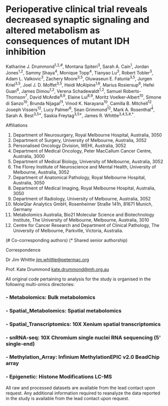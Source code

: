 # Perioperative clinical trial reveals decreased synaptic signaling and altered metabolism as consequences of mutant IDH inhibition 

Katharine J. Drummond<sup>1,2,#</sup>, Montana Spiteri<sup>3</sup>, Sarah A. Cain<sup>1</sup>, Jordan Jones<sup>1,2</sup>, Sammy Shaya<sup>4</sup>, Monique Topp<sup>4</sup>, Tianyao Lu<sup>3</sup>, Robert Tobler<sup>3</sup>, Adam L. Valkovic<sup>3</sup>, Zachery Moore<sup>3,5</sup>, Oluwaseun E. Fatunla<sup>3,5</sup>, Jurgen Kriel<sup>3,5</sup>, Joel J. D. Moffet<sup>3,5</sup>, Heidi McAlpine<sup>1,6</sup>, Marius Rosiersup<sup>6</sup>, Hefei Guan<sup>6</sup>, James Dimou<sup>1,2</sup>, Verena Schadewaldt<sup>1,2</sup>, Samuel Roberts-Thomson<sup>7</sup>, David McArdle<sup>8,9</sup>, Elaine Lui<sup>8,9</sup>, Moritz Voelker-Albert<sup>10</sup>, Simone di Sanzo<sup>10</sup>, Brunda Nijagal<sup>11</sup>, Vinod K. Narayana<sup>10</sup>, Camilla B. Mitchell<sup>12</sup>, Joseph Vissers<sup>12</sup>, Lucy Palmer<sup>6</sup>, Sean Grimmond<sup>12</sup>, Mark A. Rosenthal<sup>4</sup>, Sarah A. Best<sup>3,5*</sup>, Saskia Freytag<sup>3,5*</sup>, James R. Whittle<sup>3,4,5,#,*</sup>.  

Affiliations  
1. Department of Neurosurgery, Royal Melbourne Hospital, Australia, 3050  
2. Department of Surgery, University of Melbourne, Australia, 3052 
3. Personalised Oncology Division, WEHI, Australia, 3052 
4. Department of Medical Oncology, Peter MacCallum Cancer Centre, Australia, 3000 
5. Department of Medical Biology, University of Melbourne, Australia, 3052  
6. The Florey Institute of Neuroscience and Mental Health, University of Melbourne, Australia, 3052 
7. Department of Anatomical Pathology, Royal Melbourne Hospital, Australia, 3050 
8. Department of Medical Imaging, Royal Melbourne Hospital, Australia, 3050  
9. Department of Radiology, University of Melbourne, Australia, 3052
10. MoleQlar Analytics GmbH, Rosenheimer Straße 141h, 81671 Munich, Germany   
11. Metabolomics Australia, Bio21 Molecular Science and Biotechnology Institute, The University of Melbourne, Melbourne, Australia, 3010 
12. Centre for Cancer Research and Department of Clinical Pathology, The University of Melbourne, Parkville, Victoria, Australia. 

(# Co-corresponding authors) 
(* Shared senior authorship)  

Correspondence 
 
Dr Jim Whittle 
jim.whittle@petermac.org 
 
Prof. Kate Drummond 
kate.drummond@mh.org.au 

All original code pertaining to analysis for the study is organised in the following multi-omics directories:
### - Metabolomics: Bulk metabolomics
### - Spatial_Metabolomics: Spatial metabolomics
### - Spatial_Transcriptomics: 10X Xenium spatial transcriptomics
### - snRNA-seq: 10X Chromium single nuclei RNA sequencing (5' single-end)
### - Methylation_Array: Infinium MethylationEPIC v2.0 BeadChip array
### - Epigenetic: Histone Modifications LC-MS

All raw and processed datasets are available from the lead contact upon request. 
Any additional information required to reanalyze the data reported in the study is available from the lead contact upon request. 
